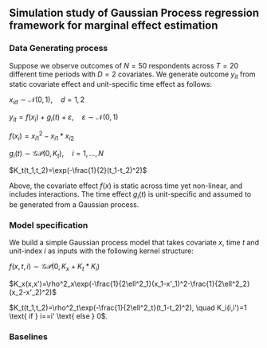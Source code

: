 ## Simulation study of Gaussian Process regression framework for marginal effect estimation

### Data Generating process

Suppose we observe outcomes of $N=50$ respondents across $T=20$ different time periods with $D=2$ covariates. We generate outcome $y_{it}$ from static covariate effect and unit-specific time effect as follows:

$x_{id}\sim \mathcal{N}(0,1),\quad d=1,2$

$y_{it}=f(x_i)+g_i(t)+\varepsilon,\quad \varepsilon\sim\mathcal{N}(0,1)$

$f(x_i)=x^2_{i1}-x_{i1}*x_{i2}$

$g_i(t)\sim \mathcal{GP}(0,K_t),\quad i=1,\dots,N$

$K_t(t_1,t_2)=\exp(-\frac{1}{2}(t_1-t_2)^2)$

Above, the covariate effect $f(x)$ is static across time yet non-linear, and includes interactions. The time effect $g_i(t)$ is unit-specific and assumed to be generated from a Gaussian process.

### Model specification

We build a simple Gaussian process model that takes covariate $x$, time $t$ and unit-index $i$ as inputs with the following kernel structure:

$f(x,t,i)\sim\mathcal{GP}(0,K_x+K_t*K_i)$

$K_x(x,x')=\rho^2_x\exp(-\frac{1}{2\ell^2_1}(x_1-x'_1)^2-\frac{1}{2\ell^2_2}(x_2-x'_2)^2)$

$K_t(t_1,t_2)=\rho^2_t\exp(-\frac{1}{2\ell^2_t}(t_1-t_2)^2), \quad K_i(i,i')=1 \text{ if } i==i' \text{ else } 0$.

### Baselines


